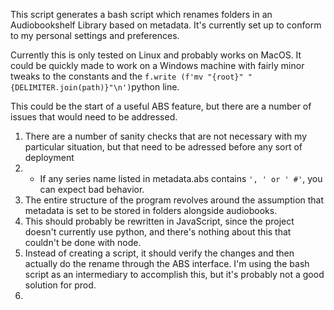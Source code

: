 This script generates a bash script which renames folders in an Audiobookshelf Library based on metadata. It's currently set up to conform to my personal settings and preferences.

Currently this is only tested on Linux and probably works on MacOS. It could be quickly made to work on a Windows machine with fairly minor tweaks to the constants and the ```f.write (f'mv "{root}" "{DELIMITER.join(path)}"\n')```python line.

This could be the start of a useful ABS feature, but there are a number of issues that would need to be addressed.

1. There are a number of sanity checks that are not necessary with my particular situation, but that need to be adressed before any sort of deployment
1. - If any series name listed in metadata.abs contains `', ' or ' #'`, you can expect bad behavior.
2. The entire structure of the program revolves around the assumption that metadata is set to be stored in folders alongside audiobooks.
3. This should probably be rewritten in JavaScript, since the project doesn't currently use python, and there's nothing about this that couldn't be done with node.
4. Instead of creating a script, it should verify the changes and then actually do the rename through the ABS interface. I'm using the bash script as an intermediary to accomplish this, but it's probably not a good solution for prod.
5. 